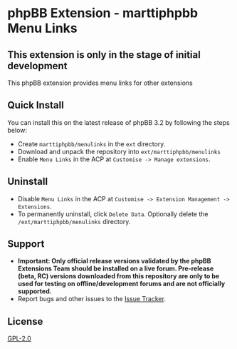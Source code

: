 # phpBB Extension - marttiphpbb Menu Links

## This extension is only in the stage of initial development

This phpBB extension provides menu links for other extensions

## Quick Install

You can install this on the latest release of phpBB 3.2 by following the steps below:

* Create `marttiphpbb/menulinks` in the `ext` directory.
* Download and unpack the repository into `ext/marttiphpbb/menulinks`
* Enable `Menu Links` in the ACP at `Customise -> Manage extensions`.

## Uninstall

* Disable `Menu Links` in the ACP at `Customise -> Extension Management -> Extensions`.
* To permanently uninstall, click `Delete Data`. Optionally delete the `/ext/marttiphpbb/menulinks` directory.

## Support

* **Important: Only official release versions validated by the phpBB Extensions Team should be installed on a live forum. Pre-release (beta, RC) versions downloaded from this repository are only to be used for testing on offline/development forums and are not officially supported.**
* Report bugs and other issues to the [Issue Tracker](https://github.com/marttiphpbb/phpbb-ext-menulinks/issues).

## License

[GPL-2.0](license.txt)
